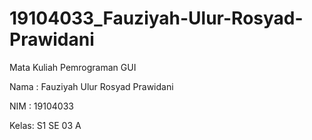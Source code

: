 # 19104033_Fauziyah-Ulur-Rosyad-Prawidani
Mata Kuliah Pemrograman GUI

Nama : Fauziyah Ulur Rosyad Prawidani

NIM  : 19104033

Kelas: S1 SE 03 A



